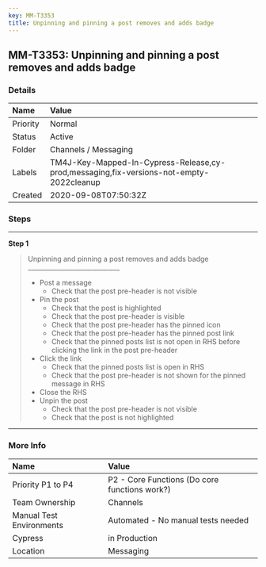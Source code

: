 ```yaml
---
key: MM-T3353
title: Unpinning and pinning a post removes and adds badge
---
```


## MM-T3353: Unpinning and pinning a post removes and adds badge

### Details

| Name     | Value                                                                                   |
| :------- | :-------------------------------------------------------------------------------------- |
| Priority | Normal                                                                                  |
| Status   | Active                                                                                  |
| Folder   | Channels / Messaging                                                                    |
| Labels   | TM4J-Key-Mapped-In-Cypress-Release,cy-prod,messaging,fix-versions-not-empty-2022cleanup |
| Created  | 2020-09-08T07:50:32Z                                                                    |

### Steps

<hr/>

**Step 1**

> <article>Unpinning and pinning a post removes and adds badge<br>_____________________________<ul><li>Post a message<ul><li>Check that the post pre-header is not visible</li></ul></li><li>Pin the post<ul><li>Check that the post is highlighted</li><li>Check that the post pre-header is visible</li><li>Check that the post pre-header has the pinned icon</li><li>Check that the post pre-header has the pinned post link</li><li>Check that the pinned posts list is not open in RHS before clicking the link in the post pre-header</li></ul></li><li>Click the link<ul><li>Check that the pinned posts list is open in RHS</li><li>Check that the post pre-header is not shown for the pinned message in RHS</li></ul></li><li>Close the RHS</li><li>Unpin the post<ul><li>Check that the post pre-header is not visible</li><li>Check that the post is not highlighted</li></ul></li></ul></article>

<hr/>

### More Info

| Name                     | Value                                         |
| :----------------------- | :-------------------------------------------- |
| Priority P1 to P4        | P2 - Core Functions (Do core functions work?) |
| Team Ownership           | Channels                                      |
| Manual Test Environments | Automated - No manual tests needed            |
| Cypress                  | in Production                                 |
| Location                 | Messaging                                     |
